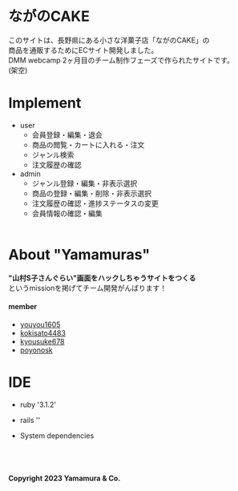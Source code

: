 # ながのCAKE
このサイトは、長野県にある小さな洋菓子店「ながのCAKE」の<br>
商品を通販するためにECサイト開発しました。<br>
DMM webcamp 2ヶ月目のチーム制作フェーズで作られたサイトです。<br>
(架空)
  <br>
# Implement
* user
  * 会員登録・編集・退会
  * 商品の閲覧・カートに入れる・注文
  * ジャンル検索
  * 注文履歴の確認
* admin
  * ジャンル登録・編集・非表示選択
  * 商品の登録・編集・削除・非表示選択
  * 注文履歴の確認・進捗ステータスの変更
  * 会員情報の確認・編集
  <br>
# About "Yamamuras"
**"山村S子さんぐらい"画面をハックしちゃうサイトをつくる**<br>
というmissionを掲げてチーム開発がんばります！

#### member
* [youyou1605](https://github.com/youyou1605)
* [kokisato4483](https://github.com/kokisato4483)
* [kyousuke678](https://github.com/kyousuke678)
* [poyonosk](https://github.com/poyonosk)
  <br>
# IDE
* ruby '3.1.2'
* rails ''
* System dependencies



  <br>
  <br>
#### Copyright 2023 Yamamura & Co. 
